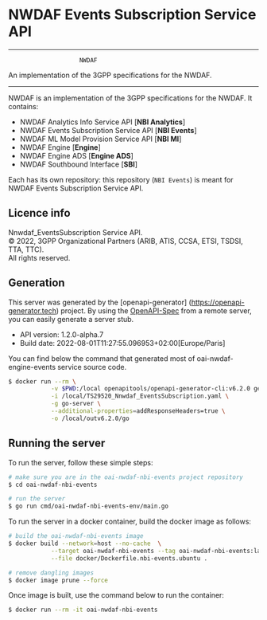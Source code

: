 # NWDAF Events Subscription Service API

----------------------------------------------------------

                        NWDAF
An implementation of the 3GPP specifications for the NWDAF.

----------------------------------------------------------

NWDAF is an implementation of the 3GPP specifications for the NWDAF.
It contains:

- NWDAF Analytics Info Service API [**NBI Analytics**]
- NWDAF Events Subscription Service API [**NBI Events**]
- NWDAF ML Model Provision Service API [**NBI Ml**]
- NWDAF Engine [**Engine**]
- NWDAF Engine ADS [**Engine ADS**]
- NWDAF Southbound Interface [**SBI**]

Each has its own repository: this repository (`NBI Events`) is meant for NWDAF Events Subscription Service API.

## Licence info 

Nnwdaf_EventsSubscription Service API.  
© 2022, 3GPP Organizational Partners (ARIB, ATIS, CCSA, ETSI, TSDSI, TTA, TTC).  
All rights reserved.

## Generation

This server was generated by the [openapi-generator]
(https://openapi-generator.tech) project.
By using the [OpenAPI-Spec](https://github.com/OAI/OpenAPI-Specification) from a remote server, you can easily generate a server stub.

- API version: 1.2.0-alpha.7
- Build date: 2022-08-01T11:27:55.096953+02:00[Europe/Paris]

You can find below the command that generated most of oai-nwdaf-engine-events service source code.

```bash
$ docker run --rm \
            -v $PWD:/local openapitools/openapi-generator-cli:v6.2.0 generate \
            -i /local/TS29520_Nnwdaf_EventsSubscription.yaml \
            -g go-server \
            --additional-properties=addResponseHeaders=true \
            -o /local/outv6.2.0/go
```

## Running the server
To run the server, follow these simple steps:

```bash
# make sure you are in the oai-nwdaf-nbi-events project repository
$ cd oai-nwdaf-nbi-events

# run the server
$ go run cmd/oai-nwdaf-nbi-events-env/main.go
```

To run the server in a docker container, build the docker image as follows:
```bash
# build the oai-nwdaf-nbi-events image
$ docker build --network=host --no-cache  \
            --target oai-nwdaf-nbi-events --tag oai-nwdaf-nbi-events:latest \
            --file docker/Dockerfile.nbi-events.ubuntu .

# remove dangling images
$ docker image prune --force
```

Once image is built, use the command below to run the container:
```bash
$ docker run --rm -it oai-nwdaf-nbi-events
```
